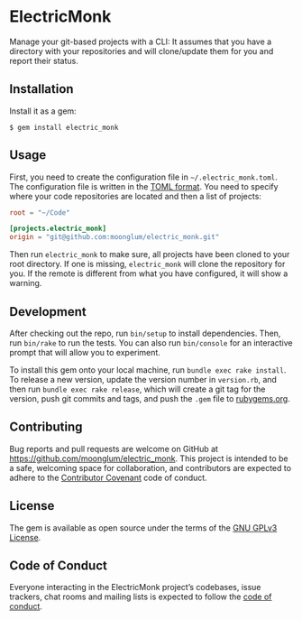 # ElectricMonk

Manage your git-based projects with a CLI: It assumes that you have a directory with your
repositories and will clone/update them for you and report their status.

## Installation

Install it as a gem:

    $ gem install electric_monk

## Usage

First, you need to create the configuration file in `~/.electric_monk.toml`. The configuration file
is written in the [TOML format](https://github.com/toml-lang/toml). You need to specify where your
code repositories are located and then a list of projects:

```toml
root = "~/Code"

[projects.electric_monk]
origin = "git@github.com:moonglum/electric_monk.git"
```

Then run `electric_monk` to make sure, all projects have been cloned to your root directory. If
one is missing, `electric_monk` will clone the repository for you. If the remote is different from
what you have configured, it will show a warning.

## Development

After checking out the repo, run `bin/setup` to install dependencies. Then, run `bin/rake` to run
the tests. You can also run `bin/console` for an interactive prompt that will allow you to
experiment.

To install this gem onto your local machine, run `bundle exec rake install`. To release a new
version, update the version number in `version.rb`, and then run `bundle exec rake release`, which
will create a git tag for the version, push git commits and tags, and push the `.gem` file to
[rubygems.org](https://rubygems.org).

## Contributing

Bug reports and pull requests are welcome on GitHub at https://github.com/moonglum/electric_monk.
This project is intended to be a safe, welcoming space for collaboration, and contributors are
expected to adhere to the [Contributor Covenant](http://contributor-covenant.org) code of conduct.

## License

The gem is available as open source under the terms of the [GNU GPLv3
License](https://www.gnu.org/licenses/gpl-3.0.txt).

## Code of Conduct

Everyone interacting in the ElectricMonk project’s codebases, issue trackers, chat rooms and mailing
lists is expected to follow the [code of
conduct](https://github.com/moonglum/electric_monk/blob/master/CODE_OF_CONDUCT.md).
